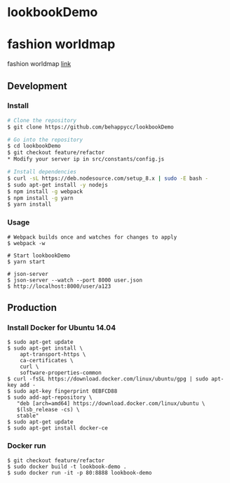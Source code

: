 # lookbookDemo

# fashion worldmap  
fashion worldmap [link](http://fashionworldmap.citi.sinica.edu.tw/)

## Development
### Install
``` bash
# Clone the repository
$ git clone https://github.com/behappycc/lookbookDemo

# Go into the repository
$ cd lookbookDemo
$ git checkout feature/refactor
* Modify your server ip in src/constants/config.js

# Install dependencies
$ curl -sL https://deb.nodesource.com/setup_8.x | sudo -E bash -
$ sudo apt-get install -y nodejs
$ npm install -g webpack
$ npm install -g yarn
$ yarn install
```

### Usage
```
# Webpack builds once and watches for changes to apply
$ webpack -w

# Start lookbookDemo
$ yarn start

# json-server
$ json-server --watch --port 8000 user.json
$ http://localhost:8000/user/a123
```

## Production
### Install Docker for Ubuntu 14.04
```
$ sudo apt-get update
$ sudo apt-get install \
    apt-transport-https \
    ca-certificates \
    curl \
    software-properties-common
$ curl -fsSL https://download.docker.com/linux/ubuntu/gpg | sudo apt-key add -
$ sudo apt-key fingerprint 0EBFCD88
$ sudo add-apt-repository \
   "deb [arch=amd64] https://download.docker.com/linux/ubuntu \
   $(lsb_release -cs) \
   stable"
$ sudo apt-get update
$ sudo apt-get install docker-ce

```

### Docker run
```
$ git checkout feature/refactor
$ sudo docker build -t lookbook-demo .
$ sudo docker run -it -p 80:8888 lookbook-demo
```

